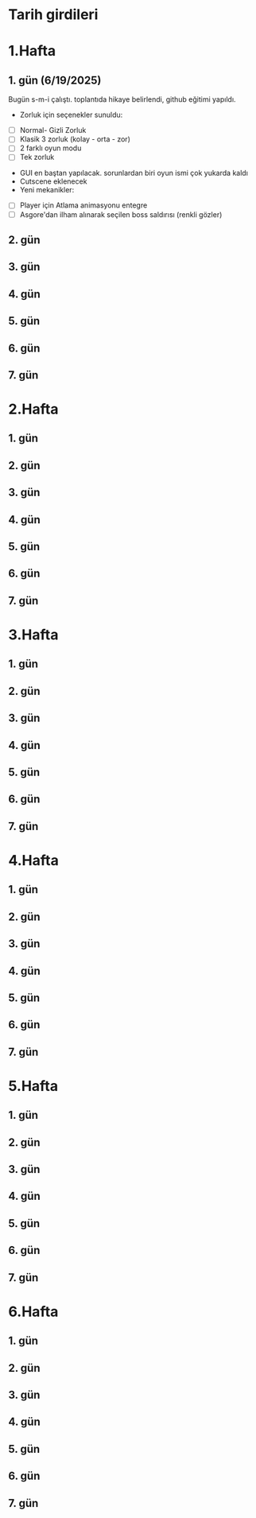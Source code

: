 # Tarih girdileri

# 1.Hafta

## 1. gün (6/19/2025)
Bugün s-m-i çalıştı. toplantıda hikaye belirlendi, github eğitimi yapıldı. 
- Zorluk için seçenekler sunuldu:
- [ ] Normal- Gizli Zorluk
- [ ] Klasik 3 zorluk (kolay - orta - zor)
- [ ] 2 farklı oyun modu
- [ ] Tek zorluk

- GUI en baştan yapılacak. sorunlardan biri oyun ismi çok yukarda kaldı
- Cutscene eklenecek
- Yeni mekanikler:
- [ ] Player için Atlama animasyonu entegre
- [ ] Asgore'dan ilham alınarak seçilen boss saldırısı (renkli gözler)

## 2. gün
## 3. gün
## 4. gün
## 5. gün

## 6. gün
## 7. gün
# 2.Hafta

## 1. gün

## 2. gün
## 3. gün
## 4. gün
## 5. gün

## 6. gün
## 7. gün

# 3.Hafta

## 1. gün

## 2. gün
## 3. gün
## 4. gün
## 5. gün

## 6. gün
## 7. gün

# 4.Hafta

## 1. gün

## 2. gün
## 3. gün
## 4. gün
## 5. gün

## 6. gün
## 7. gün

# 5.Hafta

## 1. gün

## 2. gün
## 3. gün
## 4. gün
## 5. gün

## 6. gün
## 7. gün

# 6.Hafta

## 1. gün

## 2. gün
## 3. gün
## 4. gün
## 5. gün

## 6. gün
## 7. gün